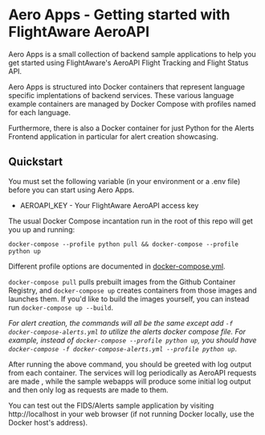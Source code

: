 # Aero Apps - Getting started with FlightAware AeroAPI

Aero Apps is a small collection of backend sample applications to help you get
started using FlightAware's AeroAPI Flight Tracking and Flight Status API.

Aero Apps is structured into Docker containers that represent language specific
implentations of backend services. These various language example containers
are managed by Docker Compose with profiles named for each language.

Furthermore, there is also a Docker container for just Python for the Alerts
Frontend application in particular for alert creation showcasing.

## Quickstart

You must set the following variable (in your environment or a .env file) before
you can start using Aero Apps.

* AEROAPI_KEY - Your FlightAware AeroAPI access key

The usual Docker Compose incantation run in the root of this repo will get you
up and running:

```
docker-compose --profile python pull && docker-compose --profile python up
```

Different profile options are documented in
[docker-compose.yml](./docker-compose.yml).

`docker-compose pull` pulls prebuilt images from the Github Container Registry,
and `docker-compose up` creates containers from those images and launches them.
If you'd like to build the images yourself, you can instead run
`docker-compose up --build`.

*For alert creation, the commands will all be the same except add `-f 
docker-compose-alerts.yml` to utilize the alerts docker compose file. For 
example, instead of `docker-compose --profile python up`, you should have
`docker-compose -f docker-compose-alerts.yml --profile python up`*.

After running the above command, you should be greeted with log output from
each container. The services will log periodically as AeroAPI requests are made
, while the sample webapps will produce some initial log output and then only
log as requests are made to them.

You can test out the FIDS/Alerts sample application by visiting http://localhost in
your web browser (if not running Docker locally, use the Docker host's
address).
